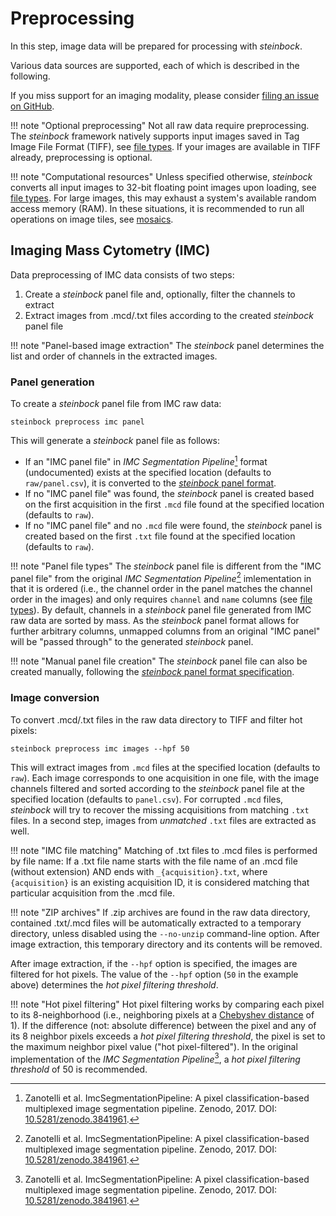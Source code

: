 # Preprocessing

In this step, image data will be prepared for processing with *steinbock*.

Various data sources are supported, each of which is described in the following.

If you miss support for an imaging modality, please consider [filing an issue on GitHub](https://github.com/BodenmillerGroup/steinbock/issues).

!!! note "Optional preprocessing"
    Not all raw data require preprocessing. The *steinbock* framework natively supports input images saved in Tag Image File Format (TIFF), see [file types](../specs/file-types.md#images). If your images are available in TIFF already, preprocessing is optional.

!!! note "Computational resources"
    Unless specified otherwise, *steinbock* converts all input images to 32-bit floating point images upon loading, see [file types](../specs/file-types.md#images). For large images, this may exhaust a system's available random access memory (RAM). In these situations, it is recommended to run all operations on image tiles, see [mosaics](utils.md#mosaics).

## Imaging Mass Cytometry (IMC)

Data preprocessing of IMC data consists of two steps:

  1. Create a *steinbock* panel file and, optionally, filter the channels to extract
  2. Extract images from .mcd/.txt files according to the created *steinbock* panel file

!!! note "Panel-based image extraction"
    The *steinbock* panel determines the list and order of channels in the extracted images.

### Panel generation

To create a *steinbock* panel file from IMC raw data:

    steinbock preprocess imc panel

This will generate a *steinbock* panel file as follows:

  - If an "IMC panel file" in *IMC Segmentation Pipeline*[^1] format (undocumented) exists at the specified location (defaults to `raw/panel.csv`), it is converted to the [*steinbock* panel format](../specs/file-types.md#panel).
  - If no "IMC panel file" was found, the *steinbock* panel is created based on the first acquisition in the first `.mcd` file found at the specified location (defaults to `raw`). 
  - If no "IMC panel file" and no `.mcd` file were found, the *steinbock* panel is created based on the first `.txt` file found at the specified location (defaults to `raw`).

!!! note "Panel file types"
    The *steinbock* panel file is different from the "IMC panel file" from the original *IMC Segmentation Pipeline*[^1] imlementation in that it is ordered (i.e., the channel order in the panel matches the channel order in the images) and only requires `channel` and `name` columns (see [file types](../specs/file-types.md#panel)). By default, channels in a *steinbock* panel file generated from IMC raw data are sorted by mass. As the *steinbock* panel format allows for further arbitrary columns, unmapped columns from an original "IMC panel" will be "passed through" to the generated *steinbock* panel.

!!! note "Manual panel file creation"
    The *steinbock* panel file can also be created manually, following the [*steinbock* panel format specification](../specs/file-types.md#panel).


### Image conversion

To convert .mcd/.txt files in the raw data directory to TIFF and filter hot pixels:

    steinbock preprocess imc images --hpf 50

This will extract images from `.mcd` files at the specified location (defaults to `raw`). Each image corresponds to one acquisition in one file, with the image channels filtered and sorted according to the *steinbock* panel file at the specified location (defaults to `panel.csv`). For corrupted `.mcd` files, *steinbock* will try to recover the missing acquisitions from matching `.txt` files. In a second step, images from *unmatched* `.txt` files are extracted as well.

!!! note "IMC file matching"
    Matching of .txt files to .mcd files is performed by file name: If a .txt file name starts with the file name of an .mcd file (without extension) AND ends with `_{acquisition}.txt`, where `{acquisition}` is an existing acquisition ID, it is considered matching that particular acquisition from the .mcd file.

!!! note "ZIP archives"
    If .zip archives are found in the raw data directory, contained .txt/.mcd files will be automatically extracted to a temporary directory, unless disabled using the `--no-unzip` command-line option. After image extraction, this temporary directory and its contents will be removed.

After image extraction, if the `--hpf` option is specified, the images are filtered for hot pixels. The value of the `--hpf` option (`50` in the example above) determines the *hot pixel filtering threshold*.

!!! note "Hot pixel filtering"
    Hot pixel filtering works by comparing each pixel to its 8-neighborhood (i.e., neighboring pixels at a [Chebyshev distance](https://en.wikipedia.org/wiki/Chebyshev_distance) of 1). If the difference (not: absolute difference) between the pixel and any of its 8 neighbor pixels exceeds a *hot pixel filtering threshold*, the pixel is set to the maximum neighbor pixel value ("hot pixel-filtered"). In the original implementation of the *IMC Segmentation Pipeline*[^1], a *hot pixel filtering threshold* of 50 is recommended.

[^1]: Zanotelli et al. ImcSegmentationPipeline: A pixel classification-based multiplexed image segmentation pipeline. Zenodo, 2017. DOI: [10.5281/zenodo.3841961](https://doi.org/10.5281/zenodo.3841961).
